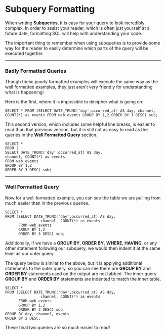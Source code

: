 # Subquery Formatting

When writing  **Subqueries**, it is easy for your query to look incredibly complex. In order to assist your reader, which is often just yourself at a future date, formatting SQL will help with understanding your code.

The important thing to remember when using subqueries is to provide some way for the reader to easily determine which parts of the query will be executed together.


----------

### Badly Formatted Queries

Though these poorly formatted examples will execute the same way as the well formatted examples, they just aren't very friendly for understanding what is happening!

Here is the first, where it is impossible to decipher what is going on:

```
SELECT * FROM (SELECT DATE_TRUNC('day',occurred_at) AS day, channel, COUNT(*) as events FROM web_events GROUP BY 1,2 ORDER BY 3 DESC) sub;
```

This second version, which includes some helpful line breaks, is easier to read than that previous version, but it is still not as easy to read as the queries in the  **Well Formatted Query**  section.

```
SELECT *
FROM (
SELECT DATE_TRUNC('day',occurred_at) AS day,
channel, COUNT(*) as events
FROM web_events 
GROUP BY 1,2
ORDER BY 3 DESC) sub;
```

----------

### Well Formatted Query

Now for a well formatted example, you can see the table we are pulling from much easier than in the previous queries.

```
SELECT *
FROM (SELECT DATE_TRUNC('day',occurred_at) AS day,
                channel, COUNT(*) as events
      FROM web_events 
      GROUP BY 1,2
      ORDER BY 3 DESC) sub;
```

Additionally, if we have a  **GROUP BY**,  **ORDER BY**,  **WHERE**,  **HAVING**, or any other statement following our subquery, we would then indent it at the same level as our outer query.

The query below is similar to the above, but it is applying additional statements to the outer query, so you can see there are  **GROUP BY**  and  **ORDER BY**  statements used on the output are not tabbed. The inner query  **GROUP BY**  and  **ORDER BY**  statements are indented to match the inner table.

```
SELECT *
FROM (SELECT DATE_TRUNC('day',occurred_at) AS day,
                channel, COUNT(*) as events
      FROM web_events 
      GROUP BY 1,2
      ORDER BY 3 DESC) sub
GROUP BY day, channel, events
ORDER BY 2 DESC;
```

These final two queries are so much easier to read!
